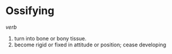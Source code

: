 # Ossifying

*verb*
1. turn into bone or bony tissue.
2. become rigid or fixed in attitude or position; cease developing
